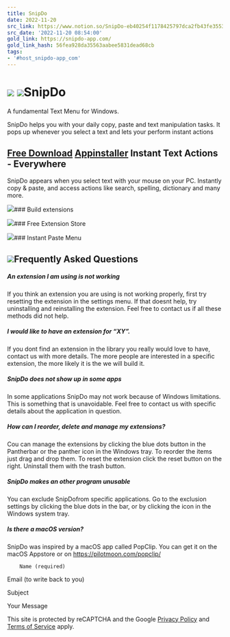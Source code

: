 ```yaml
---
title: SnipDo
date: 2022-11-20
src_link: https://www.notion.so/SnipDo-eb40254f1178425797dca2fb43fe3553
src_date: '2022-11-20 08:54:00'
gold_link: https://snipdo-app.com/
gold_link_hash: 56fea928da35563aabee5831dead68cb
tags:
- '#host_snipdo-app_com'
---
```


 ![](https://snipdo-app.com/wp-content/uploads/2022/03/2_4-512-512.png) ![](https://snipdo-app.com/wp-content/uploads/2022/08/Untitled.png)SnipDo
======

A fundamental Text Menu for Windows.

SnipDo helps you with your daily copy, paste and text manipulation tasks. It pops up whenever you select a text and lets your perform instant actions  


  [Free Download](https://apps.microsoft.com/detail/snipdo/9NPZ2TVKJVT7)   [Appinstaller](https://snipdo-app.com/wp-content/uploads/bins/SnipDo.appinstaller) Instant Text Actions - Everywhere
---------------------------------

SnipDo appears when you select text with your mouse on your PC. Instantly copy & paste, and access actions like search, spelling, dictionary and many more.  


 ![](https://snipdo-app.com/wp-content/uploads/2023/07/main_feature_green-1024x467.png)### Build extensions

 ![](https://snipdo-app.com/wp-content/uploads/2023/07/feature1.png)### Free Extension Store

 ![](https://snipdo-app.com/wp-content/uploads/2023/07/feature4-1.png)### Instant Paste Menu

 ![](https://snipdo-app.com/wp-content/uploads/2023/07/feature5.png)Frequently Asked Questions
--------------------------

##### An extension I am using is not working

If you think an extension you are using is not working properly, first try resetting the extension in the settings menu. If that doesnt help, try uninstalling and reinstalling the extension. Feel free to contact us if all these methods did not help.

##### I would like to have an extension for “XY”.

If you dont find an extension in the library you really would love to have, contact us with more details. The more people are interested in a specific extension, the more likely it is the we will build it.

##### SnipDo does not show up in some apps

In some applications SnipDo may not work because of Windows limitations. This is something that is unavoidable. Feel free to contact us with specific details about the application in question.

##### How can I reorder, delete and manage my extensions?

Cou can manage the extensions by clicking the blue dots button in the Pantherbar or the panther icon in the Windows tray. To reorder the items just drag and drop them. To reset the extension click the reset button on the right. Uninstall them with the trash button.

##### SnipDo makes an other program unusable

You can exclude SnipDofrom specific applications. Go to the exclusion settings by clicking the blue dots in the bar, or by clicking the icon in the Windows system tray.

##### Is there a macOS version?

SnipDo was inspired by a macOS app called PopClip. You can get it on the macOS Appstore or on https://pilotmoon.com/popclip/

        Name (required)  
  

 Email (to write back to you)  
  

 Subject  
  

 Your Message  
  

 This site is protected by reCAPTCHA and the Google [Privacy Policy](https://policies.google.com/privacy) and [Terms of Service](https://policies.google.com/terms) apply.